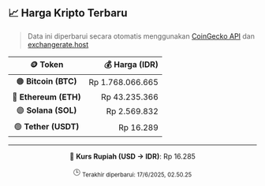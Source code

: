 

<!-- HARGA_KRIPTO -->
## 📈 Harga Kripto Terbaru

> Data ini diperbarui secara otomatis menggunakan [CoinGecko API](https://www.coingecko.com/) dan [exchangerate.host](https://exchangerate.host/)

<div align="center">

| 🪙 Token | 💰 Harga (IDR) |
|:------:|---------------:|
| 🟠 **Bitcoin (BTC)**   | Rp 1.768.066.665 |
| 🔵 **Ethereum (ETH)**  | Rp 43.235.366 |
| 🟣 **Solana (SOL)**    | Rp 2.569.832 |
| 🟢 **Tether (USDT)**   | Rp 16.289 |

---

💱 **Kurs Rupiah (USD → IDR)**: Rp 16.285

🕒 <sub>Terakhir diperbarui: 17/6/2025, 02.50.25</sub>

</div>
<!-- /HARGA_KRIPTO -->